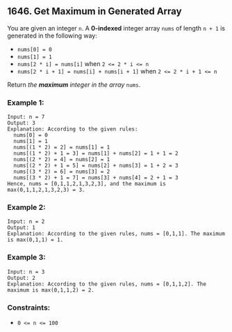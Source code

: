 ## 1646. Get Maximum in Generated Array

You are given an integer ```n```. A **0-indexed** integer array ```nums``` of length ```n + 1``` is generated in the following way:

* ```nums[0] = 0```
* ```nums[1] = 1```
* ```nums[2 * i] = nums[i]``` when ```2 <= 2 * i <= n```
* ```nums[2 * i + 1] = nums[i] + nums[i + 1]``` when ```2 <= 2 * i + 1 <= n```

Return *the **maximum** integer in the array* ```nums```.

### Example 1:
```
Input: n = 7
Output: 3
Explanation: According to the given rules:
  nums[0] = 0
  nums[1] = 1
  nums[(1 * 2) = 2] = nums[1] = 1
  nums[(1 * 2) + 1 = 3] = nums[1] + nums[2] = 1 + 1 = 2
  nums[(2 * 2) = 4] = nums[2] = 1
  nums[(2 * 2) + 1 = 5] = nums[2] + nums[3] = 1 + 2 = 3
  nums[(3 * 2) = 6] = nums[3] = 2
  nums[(3 * 2) + 1 = 7] = nums[3] + nums[4] = 2 + 1 = 3
Hence, nums = [0,1,1,2,1,3,2,3], and the maximum is max(0,1,1,2,1,3,2,3) = 3.
```
### Example 2:
```
Input: n = 2
Output: 1
Explanation: According to the given rules, nums = [0,1,1]. The maximum is max(0,1,1) = 1.
```
### Example 3:
```
Input: n = 3
Output: 2
Explanation: According to the given rules, nums = [0,1,1,2]. The maximum is max(0,1,1,2) = 2.
```

### Constraints:

* ```0 <= n <= 100```